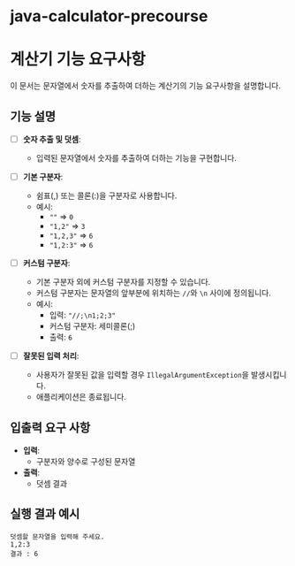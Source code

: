 # java-calculator-precourse

# 계산기 기능 요구사항

이 문서는 문자열에서 숫자를 추출하여 더하는 계산기의 기능 요구사항을 설명합니다.

## 기능 설명

- [ ] **숫자 추출 및 덧셈**:
    - 입력된 문자열에서 숫자를 추출하여 더하는 기능을 구현합니다.

- [ ] **기본 구분자**:
    - 쉼표(,) 또는 콜론(:)을 구분자로 사용합니다.
    - 예시:
        - `""` => `0`
        - `"1,2"` => `3`
        - `"1,2,3"` => `6`
        - `"1,2:3"` => `6`

- [ ] **커스텀 구분자**:
    - 기본 구분자 외에 커스텀 구분자를 지정할 수 있습니다.
    - 커스텀 구분자는 문자열의 앞부분에 위치하는 `//`와 `\n` 사이에 정의됩니다.
    - 예시:
        - 입력: `"//;\n1;2;3"`
        - 커스텀 구분자: 세미콜론(;)
        - 출력: `6`

- [ ] **잘못된 입력 처리**:
    - 사용자가 잘못된 값을 입력할 경우 `IllegalArgumentException`을 발생시킵니다.
    - 애플리케이션은 종료됩니다.

## 입출력 요구 사항

- **입력**:
    - 구분자와 양수로 구성된 문자열
- **출력**:
    - 덧셈 결과

## 실행 결과 예시
```
덧셈할 문자열을 입력해 주세요.
1,2:3
결과 : 6
```